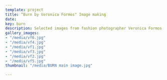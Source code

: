 ```yaml
---
template: project
title: “Burn by Veronica Formos" Image making
date: 
key: burn
description: Selected images from fashion photographer Veronica Formos Burn Exhibit.
gallery_images:
- "/media/vf6.jpg"
- "/media/vf4.jpg"
- "/media/vf1.jpg"
- "/media/vf3.jpg"
- "/media/vf2.jpg"
- "/media/vf5.jpg"
thumbnail: "/media/BURN main image.jpg"

---
```

